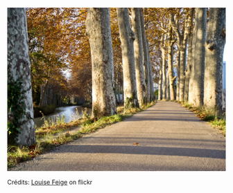 ![Rémy](/images/2022-02-06.jpg)

Crédits: [Louise Feige](https://www.flickr.com/people/miny-lou/) on flickr